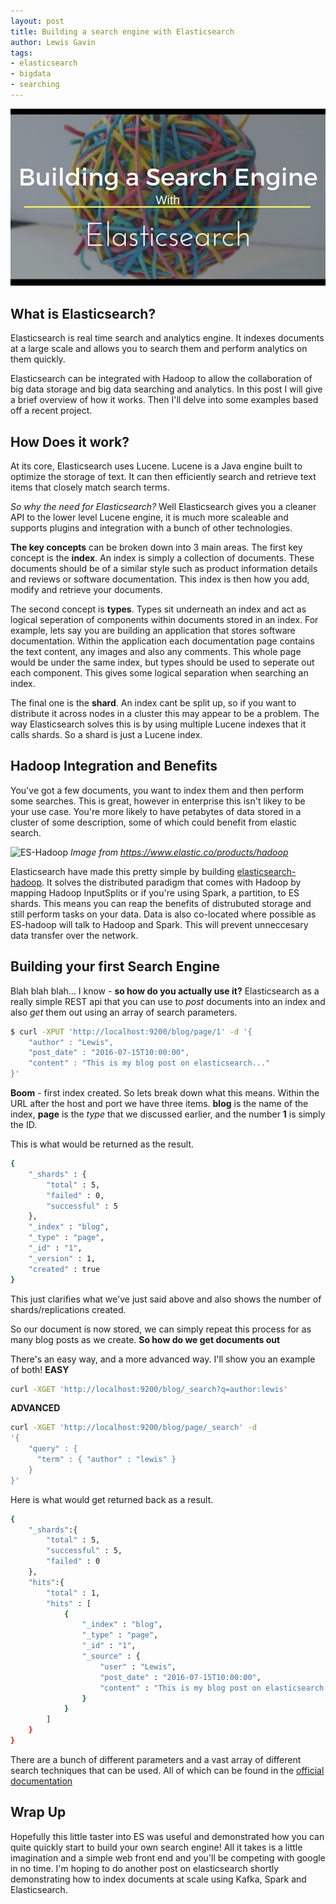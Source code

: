```yaml
---
layout: post
title: Building a search engine with Elasticsearch
author: Lewis Gavin
tags:
- elasticsearch
- bigdata
- searching
---
```


![Building a Search Engine](../images/building-search-engine.jpg)

## What is Elasticsearch?

Elasticsearch is real time search and analytics engine. It indexes documents at a large scale and allows you to search them and perform analytics on them quickly.

Elasticsearch can be integrated with Hadoop to allow the collaboration of big data storage and big data searching and analytics. In this post I will give a brief overview of how it works. Then I'll delve into some examples based off a recent project.

## How Does it work?

At its core, Elasticsearch uses Lucene. Lucene is a Java engine built to optimize the storage of text. It can then efficiently search and retrieve text items that closely match search terms.

*So why the need for Elasticsearch?* Well Elasticsearch gives you a cleaner API to the lower level Lucene engine, it is much more scaleable and supports plugins and integration with a bunch of other technologies.

**The key concepts** can be broken down into 3 main areas. The first key concept is the **index**. An index is simply a collection of documents. These documents should be of a similar style such as product information details and reviews or software documentation. This index is then how you add, modify and retrieve your documents.

The second concept is **types**. Types sit underneath an index and act as logical seperation of components within documents stored in an index. For example, lets say you are building an application that stores software documentation. Within the application each documentation page contains the text content, any images and also any comments. This whole page would be under the same index, but types should be used to seperate out each component. This gives some logical separation when searching an index.

The final one is the **shard**. An index cant be split up, so if you want to distribute it across nodes in a cluster this may appear to be a problem. The way Elasticsearch solves this is by using multiple Lucene indexes that it calls shards. So a shard is just a Lucene index.

## Hadoop Integration and Benefits

You've got a few documents, you want to index them and then perform some searches. This is great, however in enterprise this isn't likey to be your use case. You're more likely to have petabytes of data stored in a cluster of some description, some of which could benefit from elastic search.

![ES-Hadoop](https://static-www.elastic.co/assets/bltc0e7de6e02236a46/eshadoop-diagram.jpg?q=935)
*Image from https://www.elastic.co/products/hadoop*

Elasticsearch have made this pretty simple by building [elasticsearch-hadoop](https://www.elastic.co/products/hadoop). It solves the distributed paradigm that comes with Hadoop by mapping Hadoop InputSplits or if you're using Spark, a partition, to ES shards. This means you can reap the benefits of distrubuted storage and still perform tasks on your data. Data is also co-located where possible as ES-hadoop will talk to Hadoop and Spark. This will prevent unneccesary data transfer over the network.

## Building your first Search Engine

Blah blah blah... I know - **so how do you actually use it?** Elasticsearch as a really simple REST api that you can use to *post* documents into an index and also *get* them out using an array of search parameters.

~~~bash
$ curl -XPUT 'http://localhost:9200/blog/page/1' -d '{
    "author" : "Lewis",
    "post_date" : "2016-07-15T10:00:00",
    "content" : "This is my blog post on elasticsearch..."
}'
~~~

**Boom** - first index created. So lets break down what this means.
Within the URL after the host and port we have three items. **blog** is the name of the index, **page** is the *type* that we discussed earlier, and the number **1** is simply the ID.

This is what would be returned as the result.

~~~bash
{
    "_shards" : {
        "total" : 5,
        "failed" : 0,
        "successful" : 5
    },
    "_index" : "blog",
    "_type" : "page",
    "_id" : "1",
    "_version" : 1,
    "created" : true
}
~~~

This just clarifies what we've just said above and also shows the number of shards/replications created. 

So our document is now stored, we can simply repeat this process for as many blog posts as we create. **So how do we get documents out**

There's an easy way, and a more advanced way. I'll show you an example of both!
**EASY**

~~~bash
curl -XGET 'http://localhost:9200/blog/_search?q=author:lewis'
~~~

**ADVANCED**

~~~bash
curl -XGET 'http://localhost:9200/blog/page/_search' -d 
'{
    "query" : {
      "term" : { "author" : "lewis" }
    }
}'
~~~

Here is what would get returned back as a result.

~~~bash
{
    "_shards":{
        "total" : 5,
        "successful" : 5,
        "failed" : 0
    },
    "hits":{
        "total" : 1,
        "hits" : [
            {
                "_index" : "blog",
                "_type" : "page",
                "_id" : "1",
                "_source" : {
                    "user" : "Lewis",
                    "post_date" : "2016-07-15T10:00:00",
                    "content" : "This is my blog post on elasticsearch..."
                }
            }
        ]
    }
}
~~~

There are a bunch of different parameters and a vast array of different search techniques that can be used. All of which can be found in the [official documentation](https://www.elastic.co/guide/en/elasticsearch/reference/current/search-request-body.html)

## Wrap Up

Hopefully this little taster into ES was useful and demonstrated how you can quite quickly start to build your own search engine! All it takes is a little imagination and a simple web front end and you'll be competing with google in no time. I'm hoping to do another post on elasticsearch shortly demonstrating how to index documents at scale using Kafka, Spark and Elasticsearch.

